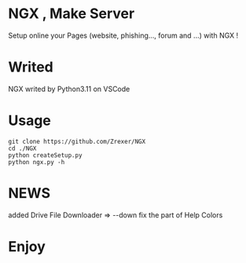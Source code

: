 # NGX , Make Server
Setup online your Pages (website, phishing..., forum and ...) with NGX !

# Writed
NGX writed by Python3.11 on VSCode

# Usage
```
git clone https://github.com/Zrexer/NGX
cd ./NGX
python createSetup.py
python ngx.py -h
```

# NEWS
added Drive File Downloader => --down
fix the part of Help Colors

# Enjoy
